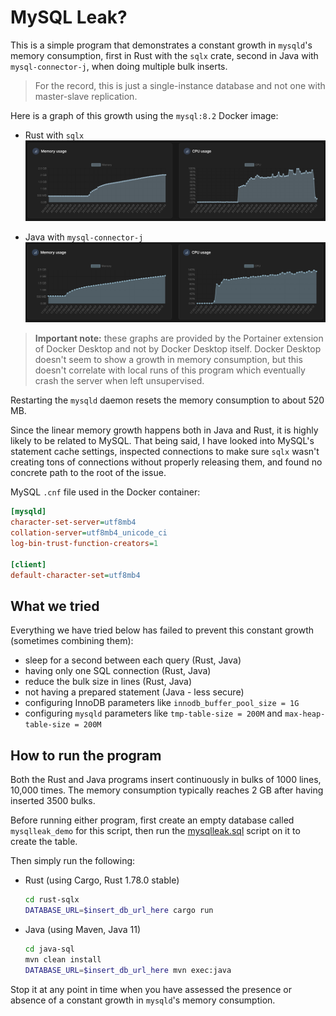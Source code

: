 # MySQL Leak?

This is a simple program that demonstrates a constant growth in `mysqld`'s memory consumption, first in Rust with the `sqlx` crate, second in Java with `mysql-connector-j`, when doing multiple bulk inserts.

> For the record, this is just a single-instance database and not one with master-slave replication.

Here is a graph of this growth using the `mysql:8.2` Docker image:

- Rust with `sqlx`
  ![Graph from Docker Desktop showing constant memory growth with the Rust script](/docker-graph-rust-sqlx.png)

- Java with `mysql-connector-j`
  ![Graph from Docker Desktop showing constant memory growth with the Java script](/docker-graph-java-sql.png)

> **Important note:** these graphs are provided by the Portainer extension of Docker Desktop and not by Docker Desktop itself. Docker Desktop doesn't seem to show a growth in memory consumption, but this doesn't correlate with local runs of this program which eventually crash the server when left unsupervised.

Restarting the `mysqld` daemon resets the memory consumption to about 520 MB.

Since the linear memory growth happens both in Java and Rust, it is highly likely to be related to MySQL. That being said, I have looked into MySQL's statement cache settings, inspected connections to make sure `sqlx` wasn't creating tons of connections without properly releasing them, and found no concrete path to the root of the issue.

MySQL `.cnf` file used in the Docker container:

```ini
[mysqld]
character-set-server=utf8mb4
collation-server=utf8mb4_unicode_ci
log-bin-trust-function-creators=1

[client]
default-character-set=utf8mb4
```

## What we tried

Everything we have tried below has failed to prevent this constant growth (sometimes combining them):

- sleep for a second between each query (Rust, Java)
- having only one SQL connection (Rust, Java)
- reduce the bulk size in lines (Rust, Java)
- not having a prepared statement (Java - less secure)
- configuring InnoDB parameters like `innodb_buffer_pool_size = 1G`
- configuring `mysqld` parameters like `tmp-table-size = 200M` and `max-heap-table-size = 200M`

## How to run the program

Both the Rust and Java programs insert continuously in bulks of 1000 lines, 10,000 times. The memory consumption typically reaches 2 GB after having inserted 3500 bulks.

Before running either program, first create an empty database called `mysqlleak_demo` for this script, then run the [mysqlleak.sql](/mysqlleak.sql) script on it to create the table.

Then simply run the following:

- Rust (using Cargo, Rust 1.78.0 stable)
  ```sh
  cd rust-sqlx
  DATABASE_URL=$insert_db_url_here cargo run
  ```

- Java (using Maven, Java 11)
  ```sh
  cd java-sql
  mvn clean install
  DATABASE_URL=$insert_db_url_here mvn exec:java
  ```

Stop it at any point in time when you have assessed the presence or absence of a constant growth in `mysqld`'s memory consumption.
